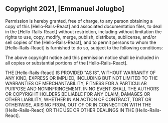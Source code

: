 ## Copyright 2021, [Emmanuel Jolugbo]

Permission is hereby granted, free of charge, to any person obtaining a copy of this [Hello-Rails-React] and associated documentation files, to deal in the [Hello-Rails-React] without restriction, including without limitation the rights to use, copy, modify, merge, publish, distribute, sublicense, and/or sell copies of the [Hello-Rails-React], and to permit persons to whom the [Hello-Rails-React] is furnished to do so, subject to the following conditions:

The above copyright notice and this permission notice shall be included in all copies or substantial portions of the [Hello-Rails-React].

THE [Hello-Rails-React] IS PROVIDED "AS IS", WITHOUT WARRANTY OF ANY KIND, EXPRESS OR IMPLIED, INCLUDING BUT NOT LIMITED TO THE WARRANTIES OF MERCHANTABILITY, FITNESS FOR A PARTICULAR PURPOSE AND NONINFRINGEMENT. IN NO EVENT SHALL THE AUTHORS OR COPYRIGHT HOLDERS BE LIABLE FOR ANY CLAIM, DAMAGES OR OTHER LIABILITY, WHETHER IN AN ACTION OF CONTRACT, TORT OR OTHERWISE, ARISING FROM, OUT OF OR IN CONNECTION WITH THE [Hello-Rails-React] OR THE USE OR OTHER DEALINGS IN THE [Hello-Rails-React].
